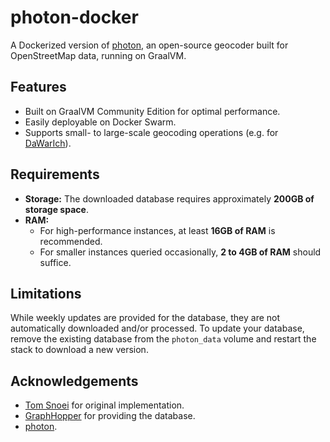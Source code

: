 # photon-docker

A Dockerized version of [photon](https://github.com/komoot/photon), an open-source geocoder built for OpenStreetMap data, running on GraalVM.

## Features

- Built on GraalVM Community Edition for optimal performance.
- Easily deployable on Docker Swarm.
- Supports small- to large-scale geocoding operations (e.g. for [DaWarIch](https://github.com/Freika/dawarich)).

## Requirements

- **Storage:** The downloaded database requires approximately **200GB of storage space**.
- **RAM:** 
  - For high-performance instances, at least **16GB of RAM** is recommended.
  - For smaller instances queried occasionally, **2 to 4GB of RAM** should suffice.

## Limitations
While weekly updates are provided for the database, they are not automatically downloaded and/or processed. To update your database, remove the existing database from the `photon_data` volume and restart the stack to download a new version.

## Acknowledgements
- [Tom Snoei](https://tonsnoei.nl/en/post/2023/03/20/set-up-your-own-geocoder-api/) for original implementation.
- [GraphHopper](https://www.graphhopper.com/) for providing the database.
- [photon](https://github.com/komoot/photon).
